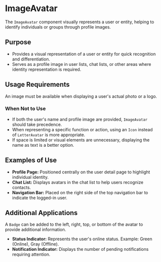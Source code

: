 # ImageAvatar

The `ImageAvatar` component visually represents a user or entity, helping to identify individuals or groups through profile images.

## Purpose

- Provides a visual representation of a user or entity for quick recognition and differentiation.  
- Serves as a profile image in user lists, chat lists, or other areas where identity representation is required.

## Usage Requirements

An image must be available when displaying a user's actual photo or a logo.

### When Not to Use

- If both the user's name and profile image are provided, `ImageAvatar` should take precedence.  
- When representing a specific function or action, using an `Icon` instead of `LetterAvatar` is more appropriate.  
- If space is limited or visual elements are unnecessary, displaying the name as text is a better option.

## Examples of Use

- **Profile Page:** Positioned centrally on the user detail page to highlight individual identity.  
- **Chat List:** Displays avatars in the chat list to help users recognize contacts.  
- **Navigation Bar:** Placed on the right side of the top navigation bar to indicate the logged-in user.

## Additional Applications

A `Badge` can be added to the left, right, top, or bottom of the avatar to provide additional information.

- **Status Indicator:** Represents the user's online status. Example: Green (Online), Gray (Offline).  
- **Notification Indicator:** Displays the number of pending notifications requiring attention.
